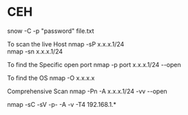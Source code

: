 # CEH
snow -C -p "password" file.txt

To scan the live Host
nmap -sP x.x.x.1/24                 
nmap -sn x.x.x.1/24

To find the Specific open port
nmap -p port x.x.x.1/24 --open

To find the OS
nmap -O x.x.x.x 

Comprehensive Scan
nmap -Pn -A x.x.x.1/24 -vv --open   

nmap -sC -sV -p- -A -v -T4 192.168.1.*
